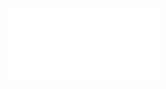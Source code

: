 <object data="/pdf/week_report/2023_7.12_7.25.pdf" type="application/pdf" width="100%" height="900px">
    <embed src="/pdf/week_report/2023_7.12_7.25.pdf"/>
</object>